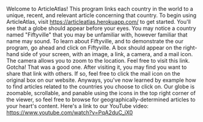 Welcome to ArticleAtlas! This program links each country in the world to a unique, recent, and relevant article concerning that country. To begin using ArticleAtlas, visit https://articleatlas.herokuapp.com/ to get started. You'll see that a globe should appear before your eyes. You may notice a country named "Fiftyville" that you may be unfamiliar with, however familiar that name may sound. To learn about Fiftyville, and to demonstrate the our program, go ahead and click on Fiftyville. A box should appear on the right-hand side of your screen, with an image, a link, a camera, and a mail icon. The camera allows you to zoom to the location. Feel free to visit this link. 
Gotcha! That was a good one. After visiting it, you may find you want to share that link with others. If so, feel free to click the mail icon on the original box on our website. Anyways, you've now learned by example how to find articles related to the countries you choose to click on. Our globe is zoomable, scrollable, and panable using the icons in the top right corner of the viewer, so feel free to browse for geographically-determined articles to your heart's content. 
Here's a link to our YouTube video: https://www.youtube.com/watch?v=PqA2duC_iX0